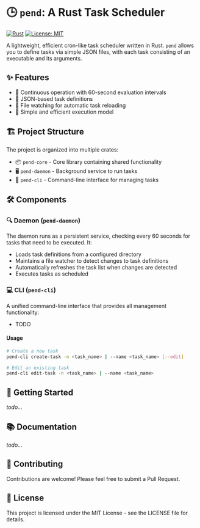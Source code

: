 # 🕒 `pend`: A Rust Task Scheduler

[![Rust](https://img.shields.io/badge/language-Rust-orange)](https://www.rust-lang.org/)
[![License: MIT](https://img.shields.io/badge/License-MIT-yellow.svg)](https://opensource.org/licenses/MIT)

A lightweight, efficient cron-like task scheduler written in Rust. `pend` allows you to define tasks via simple JSON files, with each task consisting of an executable and its arguments.

## ✨ Features

- 🔄 Continuous operation with 60-second evaluation intervals
- 📁 JSON-based task definitions
- 👀 File watching for automatic task reloading
- 🚀 Simple and efficient execution model

## 🏗️ Project Structure

The project is organized into multiple crates:

- 📦 `pend-core` - Core library containing shared functionality
- 🖥️ `pend-daemon` - Background service to run tasks
- 🔧 `pend-cli` - Command-line interface for managing tasks

## 🛠️ Components

### 🔍 Daemon (`pend-daemon`)

The daemon runs as a persistent service, checking every 60 seconds for tasks that need to be executed. It:

- Loads task definitions from a configured directory
- Maintains a file watcher to detect changes to task definitions
- Automatically refreshes the task list when changes are detected
- Executes tasks as scheduled

### 💻 CLI (`pend-cli`)

A unified command-line interface that provides all management functionality:

- TODO

#### Usage

```bash
# Create a new task
pend-cli create-task -n <task_name> | --name <task_name> [--edit]

# Edit an existing task
pend-cli edit-task -n <task_name> | --name <task_name>
```

## 🚀 Getting Started

_todo..._

## 📚 Documentation

_todo..._

## 🤝 Contributing

Contributions are welcome! Please feel free to submit a Pull Request.

## 📜 License

This project is licensed under the MIT License - see the LICENSE file for details.